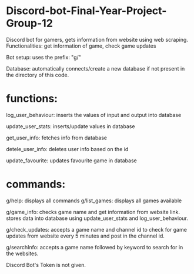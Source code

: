 # Discord-bot-Final-Year-Project-Group-12
Discord bot for gamers, gets information from website using web scraping. Functionalities: get information of game, check game updates

Bot setup: uses the prefix: "g/"

Database: automatically connects/create a new database if not present in the directory of this code.

# functions:
log_user_behaviour: inserts the values of input and output into database

update_user_stats: inserts/update values in database

get_user_info: fetches info from database

detele_user_info: deletes user info based on the id

update_favourite: updates favourite game in database

# commands:
g/help: displays all commands
g/list_games: displays all games available

g/game_info: checks game name and get information from website link. stores data into database using update_user_stats and log_user_behaviour.

g/check_updates: accepts a game name and channel id to check for game updates from website every 5 minutes and post in the channel id.

g/searchInfo: accepts a game name followed by keyword to search for in the websites.

Discord Bot's Token is not given.

